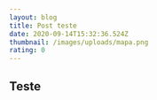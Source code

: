 ```yaml
---
layout: blog
title: Post teste
date: 2020-09-14T15:32:36.524Z
thumbnail: /images/uploads/mapa.png
rating: 0
---
```

## Teste